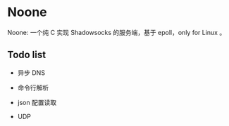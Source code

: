 # Noone

Noone: 一个纯 C 实现 Shadowsocks 的服务端，基于 epoll，only for Linux 。

## Todo list

- 异步 DNS

- 命令行解析

- json 配置读取

- UDP